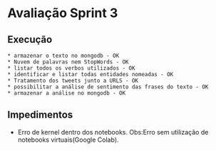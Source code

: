 # Avaliação Sprint 3

## Execução

    * armazenar o texto no mongodb - OK
    * Nuvem de palavras nem StopWords - OK
    * listar todos os verbos utilizados - OK
    * identificar e listar todas entidades nomeadas - OK
    * Tratamento dos tweets junto a URLS - OK
    * possibilitar a análise de sentimento das frases do texto - OK
    * armazenar a análise no mongodb - OK
  

## Impedimentos
   * Erro de kernel dentro dos notebooks.
      Obs:Erro sem utilização de notebooks virtuais(Google Colab).

